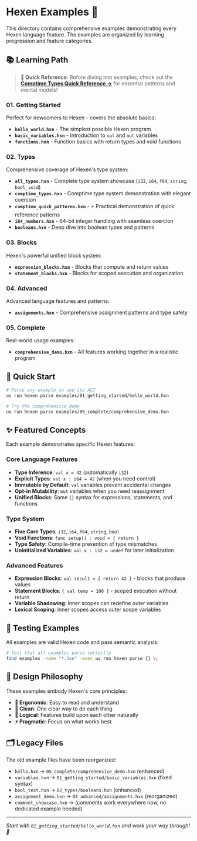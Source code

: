 # Hexen Examples 🦉

This directory contains comprehensive examples demonstrating every Hexen language feature. The examples are organized by learning progression and feature categories.

## 📚 Learning Path

> **🚀 Quick Reference**: Before diving into examples, check out the **[Comptime Types Quick Reference →](../docs/COMPTIME_QUICK_REFERENCE.md)** for essential patterns and mental models!

### 01. Getting Started
Perfect for newcomers to Hexen - covers the absolute basics:

- **`hello_world.hxn`** - The simplest possible Hexen program
- **`basic_variables.hxn`** - Introduction to `val` and `mut` variables  
- **`functions.hxn`** - Function basics with return types and void functions

### 02. Types
Comprehensive coverage of Hexen's type system:

- **`all_types.hxn`** - Complete type system showcase (`i32`, `i64`, `f64`, `string`, `bool`, `void`)
- **`comptime_types.hxn`** - Comptime type system demonstration with elegant coercion
- **`comptime_quick_patterns.hxn`** - ⚡ Practical demonstration of quick reference patterns
- **`i64_numbers.hxn`** - 64-bit integer handling with seamless coercion
- **`booleans.hxn`** - Deep dive into boolean types and patterns

### 03. Blocks
Hexen's powerful unified block system:

- **`expression_blocks.hxn`** - Blocks that compute and return values
- **`statement_blocks.hxn`** - Blocks for scoped execution and organization

### 04. Advanced
Advanced language features and patterns:

- **`assignments.hxn`** - Comprehensive assignment patterns and type safety

### 05. Complete
Real-world usage examples:

- **`comprehensive_demo.hxn`** - All features working together in a realistic program

## 🎯 Quick Start

```bash
# Parse any example to see its AST
uv run hexen parse examples/01_getting_started/hello_world.hxn

# Try the comprehensive demo
uv run hexen parse examples/05_complete/comprehensive_demo.hxn
```

## ✨ Featured Concepts

Each example demonstrates specific Hexen features:

### Core Language Features
- **Type Inference**: `val x = 42` (automatically `i32`)
- **Explicit Types**: `val x : i64 = 42` (when you need control)
- **Immutable by Default**: `val` variables prevent accidental changes
- **Opt-in Mutability**: `mut` variables when you need reassignment
- **Unified Blocks**: Same `{}` syntax for expressions, statements, and functions

### Type System
- **Five Core Types**: `i32`, `i64`, `f64`, `string`, `bool` 
- **Void Functions**: `func setup() : void = { return }`
- **Type Safety**: Compile-time prevention of type mismatches
- **Uninitialized Variables**: `val x : i32 = undef` for later initialization

### Advanced Features
- **Expression Blocks**: `val result = { return 42 }` - blocks that produce values
- **Statement Blocks**: `{ val temp = 100 }` - scoped execution without return
- **Variable Shadowing**: Inner scopes can redefine outer variables
- **Lexical Scoping**: Inner scopes access outer scope variables

## 🧪 Testing Examples

All examples are valid Hexen code and pass semantic analysis:

```bash
# Test that all examples parse correctly
find examples -name "*.hxn" -exec uv run hexen parse {} \;
```

## 📖 Design Philosophy

These examples embody Hexen's core principles:

- **🎯 Ergonomic**: Easy to read and understand
- **🧹 Clean**: One clear way to do each thing  
- **🧠 Logical**: Features build upon each other naturally
- **⚡ Pragmatic**: Focus on what works best

## 🗂️ Legacy Files

The old example files have been reorganized:
- `hello.hxn` → `05_complete/comprehensive_demo.hxn` (enhanced)
- `variables.hxn` → `01_getting_started/basic_variables.hxn` (fixed syntax)
- `bool_test.hxn` → `02_types/booleans.hxn` (enhanced)
- `assignment_demo.hxn` → `04_advanced/assignments.hxn` (reorganized)
- `comment_showcase.hxn` → (comments work everywhere now, no dedicated example needed)

---

*Start with `01_getting_started/hello_world.hxn` and work your way through! 🚀* 